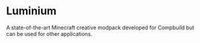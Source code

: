 # Luminium
A state-of-the-art Minecraft creative modpack developed for Compbuild but can be used for other applications.

